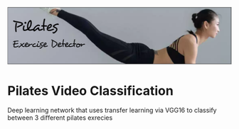 ![logo.png](logo.png)

# Pilates Video Classification
Deep learning network that uses transfer learning via VGG16 to classify between 3 different pilates exrecies
